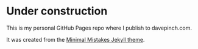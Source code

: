 # Under construction

This is my personal GitHub Pages repo where I publish to davepinch.com.

It was created from the [Minimal Mistakes Jekyll theme](https://github.com/mmistakes/minimal-mistakes).